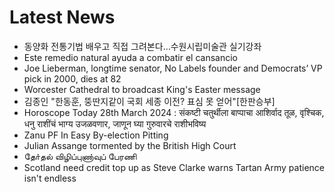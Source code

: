 # Latest News
-  동양화 전통기법 배우고 직접 그려본다…수원시립미술관 실기강좌
-  Este remedio natural ayuda a combatir el cansancio
-  Joe Lieberman, longtime senator, No Labels founder and Democrats’ VP pick in 2000, dies at 82
-  Worcester Cathedral to broadcast King's Easter message
-  김종인 "한동훈, 뚱딴지같이 국회 세종 이전? 표심 못 얻어"[한판승부]
-  Horoscope Today 28th March 2024 : संकष्टी चतुर्थीला बाप्पाचा आशिर्वाद तूळ, वृश्चिक, धनु राशींचं भाग्य उजळवणार, जाणून घ्या गुरुवारचे राशीभविष्य
-  Zanu PF In Easy By-election Pitting
-  Julian Assange tormented by the British High Court
-  தோ்தல் விழிப்புணா்வுப் பேரணி
-  Scotland need credit top up as Steve Clarke warns Tartan Army patience isn't endless
